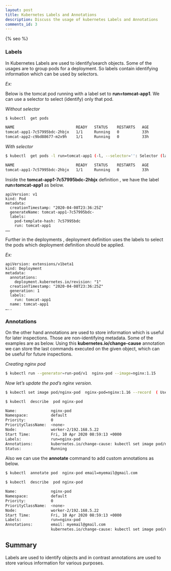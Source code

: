 ```yaml
---
layout: post
title: Kubernetes Labels and Annotations
description: Discuss the usage of kubernetes Labels and Annotations
comments_id: 3
---
```

{% seo %}

### **Labels**

In Kubernetes Labels are used to identify/search objects. Some of the usages are to group pods for a deployment. So labels contain identifying information which can be used by selectors. 

*Ex:*

Below is the tomcat pod running with a label set to **run=tomcat-app1**. We can use a selector to select (identify)  only that pod.

*Without selector*
```sh
$ kubectl  get pods

NAME                           READY   STATUS    RESTARTS   AGE
tomcat-app1-7c57995bdc-2hbjx   1/1     Running   0          33h
tomcat-app2-c9bd88677-m2x9h    1/1     Running   0          33h
```

*With selector*
```sh
$ kubectl  get pods -l run=tomcat-app1 (-l, --selector='': Selector (label query) to filter on, supports '=', '==', and '!='.(e.g. -l key1=value1,key2=value2))

NAME                           READY   STATUS    RESTARTS   AGE
tomcat-app1-7c57995bdc-2hbjx   1/1     Running   0          33h
```

Inside the **tomcat-app1-7c57995bdc-2hbjx** definition , we have the label **run=tomcat-app1** as below.

```
apiVersion: v1
kind: Pod
metadata:
  creationTimestamp: "2020-04-08T23:36:25Z"
  generateName: tomcat-app1-7c57995bdc-
  labels:
    pod-template-hash: 7c57995bdc
    run: tomcat-app1
……
```

Further in the deployments , deployment definition uses the labels to  select the pods which deployment definition should  be applied.

*Ex:*
```
apiVersion: extensions/v1beta1
kind: Deployment
metadata:
  annotations:
    deployment.kubernetes.io/revision: "1"
  creationTimestamp: "2020-04-08T23:36:25Z"
  generation: 1
  labels:
    run: tomcat-app1
  name: tomcat-app1
…..
```

### **Annotations**

On the other hand annotations are used to store information which is useful for later  inspections. Those  are non-identifying metadata. Some of the examples are as below. 
Using this **kubernetes.io/change-cause** annotation we can store the last commands executed on the given object, which can be useful for future inspections.

*Creating nginx pod*
```sh
$ kubectl run --generator=run-pod/v1  nginx-pod --image=nginx:1.15 
```
*Now let’s update the pod’s nginx version.*
```sh
$ kubectl set image pod/nginx-pod  nginx-pod=nginx:1.16 --record  ( Use  the –record flag to write the command executed in the resource annotation kubernetes.io/change-cause )
```
```sh
$ kubectl  describe  pod nginx-pod

Name:               nginx-pod
Namespace:          default
Priority:           0
PriorityClassName:  <none>
Node:               worker-2/192.168.5.22
Start Time:         Fri, 10 Apr 2020 08:59:13 +0000
Labels:             run=nginx-pod
Annotations:        kubernetes.io/change-cause: kubectl set image pod/nginx-pod nginx-pod=nginx:1.16 --record=true
Status:             Running
```

Also we can use the **annotate** command to add custom annotations as below.
```sh
$ kubectl  annotate pod  nginx-pod email=myemail@gmail.com
```
```sh
$ kubectl  describe  pod nginx-pod

Name:               nginx-pod
Namespace:          default
Priority:           0
PriorityClassName:  <none>
Node:               worker-2/192.168.5.22
Start Time:         Fri, 10 Apr 2020 08:59:13 +0000
Labels:             run=nginx-pod
Annotations:        email: myemail@gmail.com
                    kubernetes.io/change-cause: kubectl set image pod/nginx-pod nginx-pod=nginx:1.16 --record=true
```

## Summary

Labels are used to identify objects and in contrast annotations are used to store various information for various purposes.
